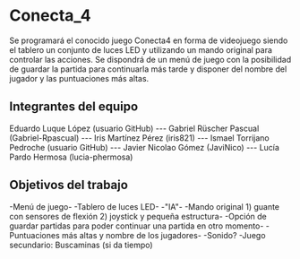 # Conecta_4

Se programará el conocido juego Conecta4 en forma de videojuego siendo el tablero un conjunto de luces LED y utilizando un mando original para controlar las acciones. Se dispondrá de un menú de juego con la posibilidad de guardar la partida para continuarla más tarde y disponer del nombre del jugador y las puntuaciones más altas.

## Integrantes del equipo 

Eduardo Luque López (usuario GitHub) --- 
Gabriel Rüscher Pascual (Gabriel-Rpascual) --- 
Iris Martínez Pérez (iris821) --- 
Ismael Torrijano Pedroche (usuario GitHub) --- 
Javier Nicolao Gómez (JaviNico) --- 
Lucía Pardo Hermosa (lucia-phermosa)

## Objetivos del trabajo

-Menú de juego-
-Tablero de luces LED-
-"IA"-
-Mando original 1) guante con sensores de flexión 
                2) joystick y pequeña estructura-
-Opción de guardar partidas para poder continuar una partida en otro momento-
-Puntuaciones más altas y nombre de los jugadores-
-Sonido?
-Juego secundario: Buscaminas (si da tiempo)
